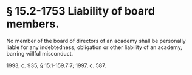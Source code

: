 # § 15.2-1753 Liability of board members.

<p>No member of the board of directors of an academy shall be personally liable for any indebtedness, obligation or other liability of an academy, barring willful misconduct.</p><p>1993, c. 935, § 15.1-159.7:7; 1997, c. 587.</p>